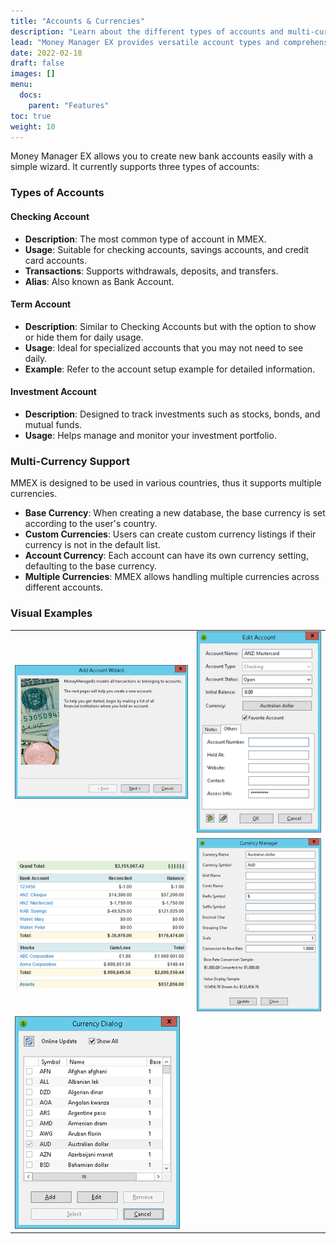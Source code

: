 ```yaml
---
title: "Accounts & Currencies"
description: "Learn about the different types of accounts and multi-currency support in Money Manager EX."
lead: "Money Manager EX provides versatile account types and comprehensive multi-currency support to manage your finances effectively."
date: 2022-02-18
draft: false
images: []
menu:
  docs:
    parent: "Features"
toc: true
weight: 10
---
```


Money Manager EX allows you to create new bank accounts easily with a simple wizard. It currently supports three types of accounts:

### Types of Accounts

#### Checking Account
- **Description**: The most common type of account in MMEX.
- **Usage**: Suitable for checking accounts, savings accounts, and credit card accounts.
- **Transactions**: Supports withdrawals, deposits, and transfers.
- **Alias**: Also known as Bank Account.

#### Term Account
- **Description**: Similar to Checking Accounts but with the option to show or hide them for daily usage.
- **Usage**: Ideal for specialized accounts that you may not need to see daily.
- **Example**: Refer to the account setup example for detailed information.

#### Investment Account
- **Description**: Designed to track investments such as stocks, bonds, and mutual funds.
- **Usage**: Helps manage and monitor your investment portfolio.

### Multi-Currency Support

MMEX is designed to be used in various countries, thus it supports multiple currencies.

- **Base Currency**: When creating a new database, the base currency is set according to the user's country.
- **Custom Currencies**: Users can create custom currency listings if their currency is not in the default list.
- **Account Currency**: Each account can have its own currency setting, defaulting to the base currency.
- **Multiple Currencies**: MMEX allows handling multiple currencies across different accounts.

### Visual Examples

|    |    |
| --- | --- |
| ![](account1.png) | ![](account2.png) |
| ![](account3.png) | ![](account4.png) |
| ![](account5.png) |  |


